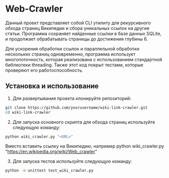 # Web-Crawler

Данный проект представляет собой CLI утилиту для рекурсивного обхода страниц Википедии и сбора уникальных ссылок на другие статьи. Программа сохраняет найденные ссылки в базе данных SQLite, и продолжает обрабатывать страницы до достижения глубины 6.

Для ускорения обработки ссылок и параллельной обработки нескольких страниц одновременно, программа использует многопоточность, которая реализована с использованием стандартной библиотеки threading. Также этот код покрыт тестами, которые проверяют его работоспособность.

## Установка и использование
1. Для развертывания проекта клонируйте репозиторий:
```bash
git clone https://github.com/yourusername/wiki-link-crawler.git
cd wiki-link-crawler
```
2. Для запуска основного скрипта для обхода страниц используйте следующую команду:
```bash
python wiki_crawler.py "<URL>"
```
Вместо <URL> вставить ссылку на Википедию, например python wiki_crawler.py "https://en.wikipedia.org/wiki/Web_crawler"

3. Для запуска тестов используйте следующую команду:
```bash
python -m unittest test_wiki_crawler.py
```
